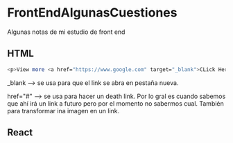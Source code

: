 # FrontEndAlgunasCuestiones
Algunas notas de mi estudio de front end 

## HTML

```bash
<p>View more <a href="https://www.google.com" target="_blank">CLick Here</a></p>
```

_blank --> se usa para que el link se abra en pestaña nueva.

href="#" --> se usa para hacer un death link. Por lo gral es cuando sabemos que ahí irá un link a futuro pero por el momento no sabermos cual. También para transformar ina imagen en un link.

## React


